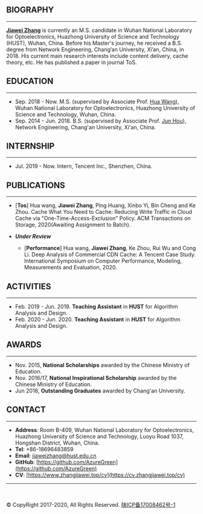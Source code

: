 BIOGRAPHY
---
---

**[Jiawei Zhang](https://www.zhangjiawei.top/)** is currently an M.S. candidate in Wuhan National Laboratory for Optoelectronics, Huazhong University of Science and Technology (HUST), Wuhan, China. Before his Master's journey, he received a B.S. degree from Network Engineering, Chang’an University, Xi’an, China, in 2018. His current main research interests include content delivery, cache theory, etc. He has published a paper in journal ToS. 

EDUCATION
---
---

- Sep. 2018 - Now. M.S. (supervised by Associate Prof. [Hua Wang](http://faculty.hust.edu.cn/hwang/zh_CN/index.htm)), Wuhan National Laboratory for Optoelectronics, Huazhong University of Science and Technology, Wuhan, China.
- Sep. 2014 - Jun. 2018. B.S. (supervised by Associate Prof. [Jun Hou](http://it.chd.edu.cn/info/1031/6438.htm)), Network Engineering, Chang'an University, Xi'an, China.

INTERNSHIP
---
---

- Jul. 2019 - Now. Intern, Tencent Inc., Shenzhen, China.

PUBLICATIONS
---
---

- [**Tos**] Hua wang, **Jiawei Zhang**, Ping Huang, Xinbo Yi, Bin Cheng and Ke Zhou. Cache What You Need to Cache: Reducing Write Traffic in Cloud Cache via "One-Time-Access-Exclusion" Policy. ACM Transactions on Storage, 2020(Awaiting Assignment to Batch).

- ***Under Review***
  - [**Performance**] Hua wang, **Jiawei Zhang**, Ke Zhou, Rui Wu and Cong Li. Deep Analysis of Commercial CDN Cache: A Tencent Case Study. International Symposium on Computer Performance, Modeling, Measurements and Evaluation, 2020.

ACTIVITIES
---
---

- Feb. 2019 - Jun. 2019. **Teaching Assistant** in **HUST** for Algorithm Analysis and Design.
- Feb. 2020 - Jun. 2020. **Teaching Assistant** in **HUST** for Algorithm Analysis and Design.

AWARDS
---
---

- Nov. 2015, **National Scholarships** awarded by the Chinese Ministry of Education.
- Nov. 2016/17, **National Inspirational Scholarship** awarded by the Chinese Ministry of Education.
- Jun  2018, **Outstanding Graduates** awarded by Chang'an University.

CONTACT
---
---

- **Address**: Room B-409, Wuhan National Laboratory for Optoelectronics, Huazhong University of Science and Technology, Luoyu Road 1037, Hongshan District, Wuhan, China.
- **Tel**: +86-18696483859
- **Email**: jiaweizhang@hust.edu.cn
- **GitHub**: [https://github.com/AzureGreen](https://github.com/AzureGreen)
- **CV**: [https://www.zhangjiawei.top/cv](https://cv.zhangjiawei.top/cv)

---

<br/>

© CopyRight 2017-2020, All Rights Reserved. [陕ICP备17008462号-1](http://www.beian.miit.gov.cn)
